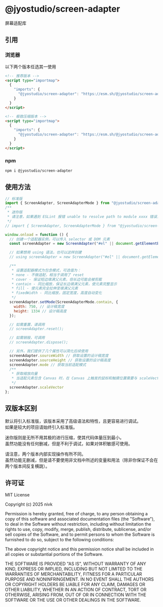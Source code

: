 # @jyostudio/screen-adapter

屏幕适配库

## 引用

### 浏览器  

以下两个版本任选其一使用  

```HTML
<!-- 推荐版本 -->
<script type="importmap">
  {
    "imports": {
      "@jyostudio/screen-adapter": "https://esm.sh/@jyostudio/screen-adapter"
    }
  }
</script>

<!-- 极致压缩版本 -->
<script type="importmap">
  {
    "imports": {
      "@jyostudio/screen-adapter": "https://esm.sh/@jyostudio/screen-adapter/dist/index-mini.js"
    }
  }
</script>
```

### npm

```BASH
npm i @jyostudio/screen-adapter
```

## 使用方法

```JAVASCRIPT
// 标准版
import { ScreenAdapter, ScreenAdapterMode } from "@jyostudio/screen-adapter";
/**
 * 迷你版  
 * 请注意，如果遇到 ESLint 报错 unable to resolve path to module xxxx 错误，请将文件末尾的 .js 删掉再试
 */
// import { ScreenAdapter, ScreenAdapterMode } from "@jyostudio/screen-adapter/dist/index-mini.js";

window.onload = function () {
  // 创建一个适配器实例，可以传入 selector 或 DOM 元素
  const screenAdapter = new ScreenAdapter("#el" || document.getElementById("#el"));

  // 如果想用 using 语法，也可以这样创建
  // using screenAdapter = new ScreenAdapter("#el" || document.getElementById("#el"));

  /**
   * 设置适配器模式为包含模式，可选值为：  
   * none - 不做适配，相当于调用了 reset  
   * cover - 保证短边填满父元素，但长边可能会被剪裁  
   * contain - 同比缩放，保证长边填满父元素，使元素完整显示  
   * fill - 使元素完全拉伸至填满父元素  
   * fixedWidth - 同比缩放，固定宽度，高度自动变化
   */
  screenAdapter.setMode(ScreenAdapterMode.contain, {
    width: 750, // 设计稿宽度
    height: 1334 // 设计稿高度
  });

  // 如需重置，请调用
  // screenAdapter.reset();

  // 如需销毁，可调用
  // screenAdapter.dispose();

  // 另外，我们提供了几个属性可以简化后续使用
  screenAdapter.sourceWidth // 获取设置的设计稿宽度
  screenAdapter.sourceHeight // 获取设置的设计稿高度
  screenAdapter.mode // 获取当前适配模式
  /**
   * 获取缩放向量  
   * 当适配元素包含 Canvas 时，在 Canvas 上触发的鼠标和触摸位置需要与 scaleVector.x 和 scaleVector.y 相乘才能得到正确坐标
   */
  screenAdapter.scaleVector
};
```

## 双版本区别

默认将引入标准版，该版本采用了高级语法和特性，且更容易进行调试。  
如果是较大的项目请始终引入标准版。  

迷你版则是无所不用其极的进行压缩，使其代码体量压到最小。  
虽然功能没有任何删减，但是不利于调试，如果对体积敏感可使用。  

请注意，两个版本内部实现操作有所不同。  
虽然功能无删减，但是请不要使用非文档中所述的变量和用法（除非你保证不会在两个版本间反复横跳）。

## 许可证

MIT License

Copyright (c) 2025 nivk

Permission is hereby granted, free of charge, to any person obtaining a copy
of this software and associated documentation files (the "Software"), to deal
in the Software without restriction, including without limitation the rights
to use, copy, modify, merge, publish, distribute, sublicense, and/or sell
copies of the Software, and to permit persons to whom the Software is
furnished to do so, subject to the following conditions:

The above copyright notice and this permission notice shall be included in all
copies or substantial portions of the Software.

THE SOFTWARE IS PROVIDED "AS IS", WITHOUT WARRANTY OF ANY KIND, EXPRESS OR
IMPLIED, INCLUDING BUT NOT LIMITED TO THE WARRANTIES OF MERCHANTABILITY,
FITNESS FOR A PARTICULAR PURPOSE AND NONINFRINGEMENT. IN NO EVENT SHALL THE
AUTHORS OR COPYRIGHT HOLDERS BE LIABLE FOR ANY CLAIM, DAMAGES OR OTHER
LIABILITY, WHETHER IN AN ACTION OF CONTRACT, TORT OR OTHERWISE, ARISING FROM,
OUT OF OR IN CONNECTION WITH THE SOFTWARE OR THE USE OR OTHER DEALINGS IN THE
SOFTWARE.
